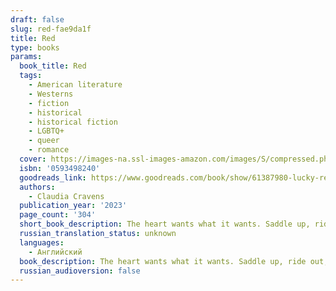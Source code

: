 ```yaml
---
draft: false
slug: red-fae9da1f
title: Red
type: books
params:
  book_title: Red
  tags:
    - American literature
    - Westerns
    - fiction
    - historical
    - historical fiction
    - LGBTQ+
    - queer
    - romance
  cover: https://images-na.ssl-images-amazon.com/images/S/compressed.photo.goodreads.com/books/1671472804i/61387980.jpg
  isbn: '0593498240'
  goodreads_link: https://www.goodreads.com/book/show/61387980-lucky-red
  authors:
    - Claudia Cravens
  publication_year: '2023'
  page_count: '304'
  short_book_description: The heart wants what it wants. Saddle up, ride out, and claim it.A vibrant and cinematic debut set in the American West about a scrappy orphan who finds friendship, romance, and her true calling...
  russian_translation_status: unknown
  languages:
    - Английский
  book_description: The heart wants what it wants. Saddle up, ride out, and claim it.A vibrant and cinematic debut set in the American West about a scrappy orphan who finds friendship, romance, and her true calling as a revenge-seeking gunslinger.It's the spring of 1877 and sixteen-year-old Bridget is already disillusioned. She's exhausted from caring for her ne'er-do-well alcoholic father, but when he's killed by a snakebite as they cross the Kansas prairie, she knows she has only her wits to keep her alive. She arrives penniless in Dodge City, and, thanks to the allure of her bright red hair and country-girl beauty, is soon recruited to work at the Buffalo Queen, the only brothel in town run by women. Bridget takes to brothel life, appreciating the good food, good pay, and good friendships she forms with her fellow "sporting women."Then Spartan Lee, the legendary female gunfighter in the region, rides into town, and Bridget falls in love. Hard. Before long, though, a series of shocking double-crosses shatter the Buffalo Queen's tenuous peace and safety. Desperate for vengeance and autonomy, Bridget resolves to claim her own destiny.A thoroughly modern reimagining of the Western genre,Lucky Redis a masterfully crafted, propulsive tale of adventure, loyalty, desire, and love.
  russian_audioversion: false
---
```

